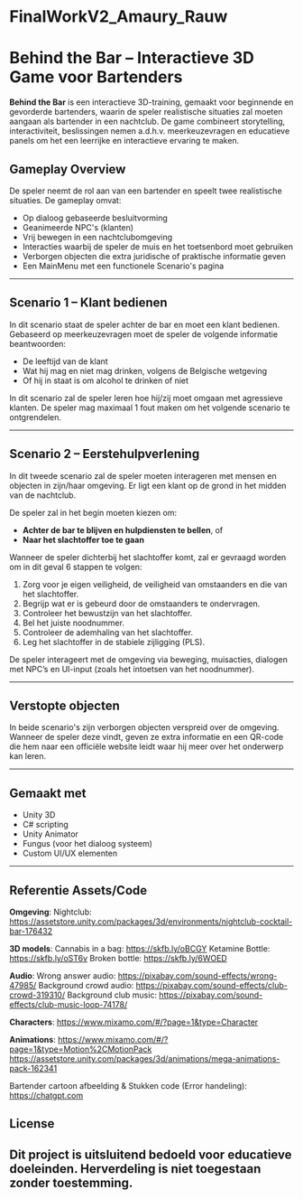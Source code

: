 # FinalWorkV2_Amaury_Rauw

# Behind the Bar – Interactieve 3D Game voor Bartenders

**Behind the Bar** is een interactieve 3D-training, gemaakt voor beginnende en gevorderde bartenders, waarin de speler realistische situaties zal moeten aangaan als bartender in een nachtclub. De game combineert storytelling, interactiviteit, beslissingen nemen a.d.h.v. meerkeuzevragen en educatieve panels om het een leerrijke en interactieve ervaring te maken.

## Gameplay Overview

De speler neemt de rol aan van een bartender en speelt twee realistische situaties. De gameplay omvat:

- Op dialoog gebaseerde besluitvorming
- Geanimeerde NPC's (klanten)
- Vrij bewegen in een nachtclubomgeving
- Interacties waarbij de speler de muis en het toetsenbord moet gebruiken
- Verborgen objecten die extra juridische of praktische informatie geven
- Een MainMenu met een functionele Scenario's pagina

---

## Scenario 1 – Klant bedienen

In dit scenario staat de speler achter de bar en moet een klant bedienen. Gebaseerd op meerkeuzevragen moet de speler de volgende informatie beantwoorden:

- De leeftijd van de klant
- Wat hij mag en niet mag drinken, volgens de Belgische wetgeving
- Of hij in staat is om alcohol te drinken of niet

In dit scenario zal de speler leren hoe hij/zij moet omgaan met agressieve klanten.
De speler mag maximaal 1 fout maken om het volgende scenario te ontgrendelen.

---

## Scenario 2 – Eerstehulpverlening

In dit tweede scenario zal de speler moeten interageren met mensen en objecten in zijn/haar omgeving. Er ligt een klant op de grond in het midden van de nachtclub.

De speler zal in het begin moeten kiezen om:

- **Achter de bar te blijven en hulpdiensten te bellen**, of
- **Naar het slachtoffer toe te gaan**

Wanneer de speler dichterbij het slachtoffer komt, zal er gevraagd worden om in dit geval 6 stappen te volgen:

1. Zorg voor je eigen veiligheid, de veiligheid van omstaanders en die van het slachtoffer.
2. Begrijp wat er is gebeurd door de omstaanders te ondervragen.
3. Controleer het bewustzijn van het slachtoffer.
4. Bel het juiste noodnummer.
5. Controleer de ademhaling van het slachtoffer.
6. Leg het slachtoffer in de stabiele zijligging (PLS).

De speler interageert met de omgeving via beweging, muisacties, dialogen met NPC’s en UI-input (zoals het intoetsen van het noodnummer).

---

## Verstopte objecten

In beide scenario's zijn verborgen objecten verspreid over de omgeving.
Wanneer de speler deze vindt, geven ze extra informatie en een QR-code die hem naar een officiële website leidt waar hij meer over het onderwerp kan leren.

---

## Gemaakt met

- Unity 3D
- C# scripting
- Unity Animator
- Fungus (voor het dialoog systeem)
- Custom UI/UX elementen

---

## Referentie Assets/Code

**Omgeving**:
Nightclub: https://assetstore.unity.com/packages/3d/environments/nightclub-cocktail-bar-176432

**3D models**:
Cannabis in a bag: https://skfb.ly/oBCGY
Ketamine Bottle: https://skfb.ly/oST6v
Broken bottle: https://skfb.ly/6WOED

**Audio**:
Wrong answer audio: https://pixabay.com/sound-effects/wrong-47985/
Background crowd audio: https://pixabay.com/sound-effects/club-crowd-319310/
Background club music: https://pixabay.com/sound-effects/club-music-loop-74178/

**Characters**:
https://www.mixamo.com/#/?page=1&type=Character

**Animations**:
https://www.mixamo.com/#/?page=1&type=Motion%2CMotionPack
https://assetstore.unity.com/packages/3d/animations/mega-animations-pack-162341

Bartender cartoon afbeelding & Stukken code (Error handeling): https://chatgpt.com

## License

## Dit project is uitsluitend bedoeld voor educatieve doeleinden. Herverdeling is niet toegestaan zonder toestemming.
